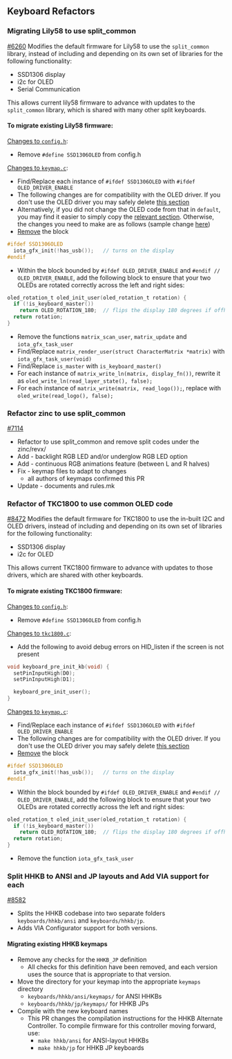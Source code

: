 ## Keyboard Refactors

### Migrating Lily58 to use split_common

[#6260](https://github.com/qmk/qmk_firmware/pull/6260) Modifies the default firmware for Lily58 to use the `split_common` library, instead of including and depending on its own set of libraries for the following functionality:
- SSD1306 display
- i2c for OLED
- Serial Communication

This allows current lily58 firmware to advance with updates to the `split_common` library, which is shared with many other split keyboards.

#### To migrate existing Lily58 firmware:

[Changes to `config.h`](https://github.com/qmk/qmk_firmware/pull/6260/files#diff-445ac369c8717dcd6fc6fc3630836fc1):
- Remove `#define SSD1306OLED` from config.h


[Changes to `keymap.c`](https://github.com/qmk/qmk_firmware/pull/6260/files#diff-20943ea59856e9bdf3d99ecb2eee40b7):
- Find/Replace each instance of `#ifdef SSD1306OLED` with `#ifdef OLED_DRIVER_ENABLE`
- The following changes are for compatibility with the OLED driver. If you don't use the OLED driver you may safely delete [this section](https://github.com/qmk/qmk_firmware/blob/e6b9980bd45c186f7360df68c24b6e05a80c10dc/keyboards/lily58/keymaps/default/keymap.c#L144-L190)
- Alternatively, if you did not change the OLED code from that in `default`, you may find it easier to simply copy the [relevant section](https://github.com/qmk/qmk_firmware/blob/4ac310668501ae6786c711ecc8f01f62ddaa1c0b/keyboards/lily58/keymaps/default/keymap.c#L138-L172). Otherwise, the changes you need to make are as follows (sample change [here](https://github.com/qmk/qmk_firmware/pull/6260/files#diff-20943ea59856e9bdf3d99ecb2eee40b7R138-R173))
- [Remove](https://github.com/qmk/qmk_firmware/pull/6260/files#diff-20943ea59856e9bdf3d99ecb2eee40b7L138-L141) the block
```c
#ifdef SSD1306OLED	
  iota_gfx_init(!has_usb());   // turns on the display	
#endif
```
- Within the block bounded by `#ifdef OLED_DRIVER_ENABLE` and `#endif // OLED_DRIVER_ENABLE`, add the following block to ensure that your two OLEDs are rotated correctly across the left and right sides:
```c
oled_rotation_t oled_init_user(oled_rotation_t rotation) {
  if (!is_keyboard_master())
    return OLED_ROTATION_180;  // flips the display 180 degrees if offhand
  return rotation;
}
```
- Remove the functions `matrix_scan_user`, `matrix_update` and `iota_gfx_task_user`
- Find/Replace `matrix_render_user(struct CharacterMatrix *matrix)` with `iota_gfx_task_user(void)`
- Find/Replace `is_master` with `is_keyboard_master()`
- For each instance of `matrix_write_ln(matrix, display_fn())`, rewrite it as `oled_write_ln(read_layer_state(), false);`
- For each instance of `matrix_write(matrix, read_logo());`, replace with `oled_write(read_logo(), false);`

### Refactor zinc to use split_common

[#7114](https://github.com/qmk/qmk_firmware/pull/7114)

* Refactor to use split_common and remove split codes under the zinc/revx/
* Add - backlight RGB LED and/or underglow RGB LED option
* Add - continuous RGB animations feature (between L and R halves) 
* Fix - keymap files to adapt to changes
    * all authors of keymaps confirmed this PR
* Update - documents and rules.mk

### Refactor of TKC1800 to use common OLED code

[#8472](https://github.com/qmk/qmk_firmware/pull/8472) Modifies the default firmware for TKC1800 to use the in-built I2C and OLED drivers, instead of including and depending on its own set of libraries for the following functionality:
- SSD1306 display
- i2c for OLED

This allows current TKC1800 firmware to advance with updates to those drivers, which are shared with other keyboards.

#### To migrate existing TKC1800 firmware:

[Changes to `config.h`](https://github.com/qmk/qmk_firmware/pull/8472/files#diff-d10b26e676b4a55cbb00d71955116526):
- Remove `#define SSD1306OLED` from config.h

[Changes to `tkc1800.c`](https://github.com/qmk/qmk_firmware/pull/8472/files#diff-3b35bd30abe89c8110717c6972cd2cc5):
- Add the following to avoid debug errors on HID_listen if the screen is not present
```c
void keyboard_pre_init_kb(void) {
  setPinInputHigh(D0);
  setPinInputHigh(D1);

  keyboard_pre_init_user();
}
```

[Changes to `keymap.c`](https://github.com/qmk/qmk_firmware/pull/8472/files#diff-05a2a344ce27e4d045fe68520ccd4771):
- Find/Replace each instance of `#ifdef SSD1306OLED` with `#ifdef OLED_DRIVER_ENABLE`
- The following changes are for compatibility with the OLED driver. If you don't use the OLED driver you may safely delete [this section](https://github.com/qmk/qmk_firmware/blob/e6b9980bd45c186f7360df68c24b6e05a80c10dc/keyboards/lily58/keymaps/default/keymap.c#L144-L190)
- [Remove](https://github.com/qmk/qmk_firmware/pull/6260/files#diff-20943ea59856e9bdf3d99ecb2eee40b7L91-L158) the block
```c
#ifdef SSD1306OLED	
  iota_gfx_init(!has_usb());   // turns on the display	
#endif
```
- Within the block bounded by `#ifdef OLED_DRIVER_ENABLE` and `#endif // OLED_DRIVER_ENABLE`, add the following block to ensure that your two OLEDs are rotated correctly across the left and right sides:
```c
oled_rotation_t oled_init_user(oled_rotation_t rotation) {
  if (!is_keyboard_master())
    return OLED_ROTATION_180;  // flips the display 180 degrees if offhand
  return rotation;
}
```
- Remove the function `iota_gfx_task_user`

### Split HHKB to ANSI and JP layouts and Add VIA support for each

[#8582](https://github.com/qmk/qmk_firmware/pull/8582)

- Splits the HHKB codebase into two separate folders `keyboards/hhkb/ansi` and `keyboards/hhkb/jp`.
- Adds VIA Configurator support for both versions.

#### Migrating existing HHKB keymaps

- Remove any checks for the `HHKB_JP` definition
  - All checks for this definition have been removed, and each version uses the source that is appropriate to that version.
- Move the directory for your keymap into the appropriate `keymaps` directory
  - `keyboards/hhkb/ansi/keymaps/` for ANSI HHKBs
  - `keyboards/hhkb/jp/keymaps/` for HHKB JPs
- Compile with the new keyboard names
  - This PR changes the compilation instructions for the HHKB Alternate Controller. To compile firmware for this controller moving forward, use:
    - `make hhkb/ansi` for ANSI-layout HHKBs
    - `make hhkb/jp` for HHKB JP keyboards
